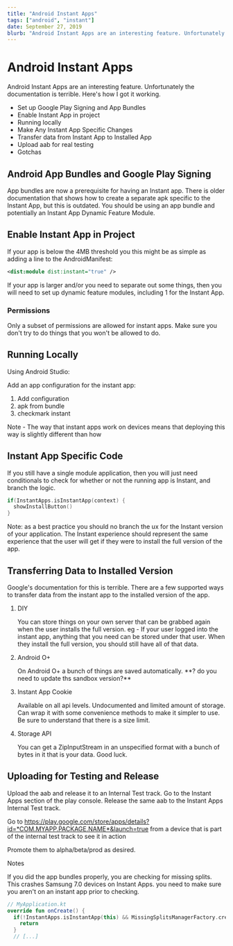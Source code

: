 ```yaml
---
title: "Android Instant Apps"
tags: ["android", "instant"]
date: September 27, 2019
blurb: "Android Instant Apps are an interesting feature. Unfortunately the documentation is terrible. Here's how I got it working."
---
```


Android Instant Apps
====================

Android Instant Apps are an interesting feature. Unfortunately the documentation is terrible. Here's how I got it working.

- Set up Google Play Signing and App Bundles
- Enable Instant App in project
- Running locally
- Make Any Instant App Specific Changes
- Transfer data from Instant App to Installed App
- Upload aab for real testing
- Gotchas


Android App Bundles and Google Play Signing
-------------------------------------------

App bundles are now a prerequisite for having an Instant app. There is older documentation that shows how to create a separate apk specific to the Instant App, but this is outdated. You should be using an app bundle and potentially an Instant App Dynamic Feature Module.

Enable Instant App in Project
-----------------------------

If your app is below the 4MB threshold you this might be as simple as adding a line to the AndroidManifest:
```xml
<dist:module dist:instant="true" />
```

If your app is larger and/or you need to separate out some things, then you will need to set up dynamic feature modules, including 1 for the Instant App.  

### Permissions

Only a subset of permissions are allowed for instant apps. Make sure you don't try to do things that you won't be allowed to do.

Running Locally
---------------

Using Android Studio:

Add an app configuration for the instant app:
1. Add configuration
2. apk from bundle
3. checkmark instant

Note - The way that instant apps work on devices means that deploying this way is slightly different than how 

Instant App Specific Code
-------------------------
If you still have a single module application, then you will just need conditionals to check for whether or not the running app is Instant, and branch the logic.

```kotlin
if(InstantApps.isInstantApp(context) {
  showInstallButton()
}
```

Note: as a best practice you should no branch the ux for the Instant version of your application. The Instant experience should represent the same experience that the user will get if they were to install the full version of the app.

Transferring Data to Installed Version
--------------------------------------

Google's documentation for this is terrible. There are a few supported ways to transfer data from the instant app to the installed version of the app.
1. DIY

    You can store things on your own server that can be grabbed again when the user installs the full version. eg - If your user logged into the instant app, anything that you need can be stored under that user. When they install the full version, you should still have all of that data.
     
2. Android O+

    On Android O+ a bunch of things are saved automatically. \*\*? do you need to update ths sandbox version?**
 
3. Instant App Cookie

    Available on all api levels. Undocumented and limited amount of storage.
    Can wrap it with some convenience methods to make it simpler to use. Be sure to understand that there is a size limit.
        
4. Storage API

    You can get a ZipInputStream in an unspecified format with a bunch of bytes in it that is your data. Good luck.


Uploading for Testing and Release
---------------------------------

Upload the aab and release it to an Internal Test track. Go to the Instant Apps section of the play console. Release the same aab to the Instant Apps Internal Test track.

Go to https://play.google.com/store/apps/details?id=*COM.MYAPP.PACKAGE.NAME*&launch=true from a device that is part of the internal test track to see it in action

Promote them to alpha/beta/prod as desired.


Notes

If you did the app bundles properly, you are checking for missing splits. This crashes Samsung 7.0 devices on Instant Apps. you need to make sure you aren't on an instant app prior to checking.
```kotlin
// MyApplication.kt
override fun onCreate() {
  if(!InstantApps.isInstantApp(this) && MissingSplitsManagerFactory.create(this).disableAppIfMissingRequiredSplits()) {
    return
  }
  // [...]
```